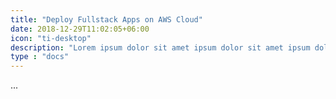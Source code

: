 ```yaml
---
title: "Deploy Fullstack Apps on AWS Cloud"
date: 2018-12-29T11:02:05+06:00
icon: "ti-desktop"
description: "Lorem ipsum dolor sit amet ipsum dolor sit amet ipsum dolor sit amet"
type : "docs"
---
```

...